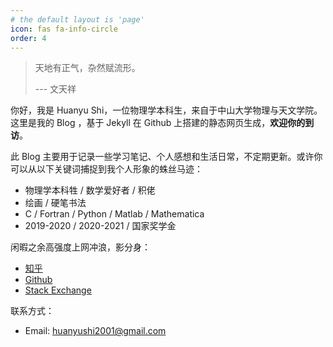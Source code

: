 ```yaml
---
# the default layout is 'page'
icon: fas fa-info-circle
order: 4
---
```

> 天地有正气，杂然赋流形。
> 
> --- 文天祥

你好，我是 Huanyu Shi，一位物理学本科生，来自于中山大学物理与天文学院。这里是我的 Blog ，基于 Jekyll 在 Github 上搭建的静态网页生成，**欢迎你的到访**。

此 Blog 主要用于记录一些学习笔记、个人感想和生活日常，不定期更新。或许你可以从以下关键词捕捉到我个人形象的蛛丝马迹：

* 物理学本科牲 / 数学爱好者 / 积佬
* 绘画 / 硬笔书法
* C / Fortran / Python / Matlab / Mathematica
* 2019-2020 / 2020-2021 / 国家奖学金

闲暇之余高强度上网冲浪，影分身：

* [知乎](https://www.zhihu.com/people/za-ran-zhu-fu-liu-xing)
* [Github](https://github.com/huanyushi)
* [Stack Exchange](https://stackexchange.com/users/24950721/huanyu-shi)

联系方式：

* Email: [huanyushi2001@gmail.com](mailto:huanyushi2001@gmail.com)
